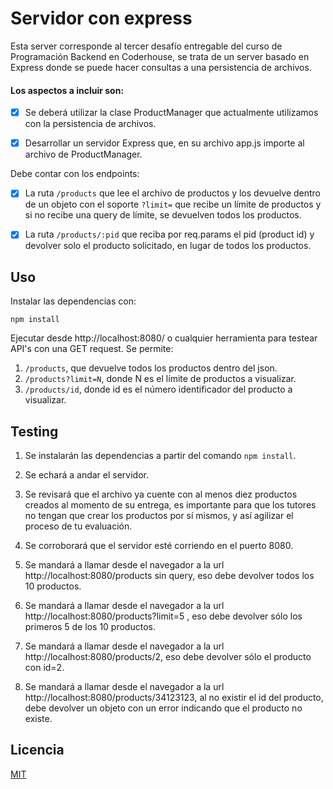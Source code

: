# Servidor con express

Esta server corresponde al tercer desafío entregable del curso de Programación Backend en Coderhouse, se trata de un server basado en Express donde se puede hacer consultas a una persistencia de archivos.

#### Los aspectos a incluir son:

- [x] Se deberá utilizar la clase ProductManager que actualmente utilizamos con la persistencia de archivos.

- [x] Desarrollar un servidor Express que, en su archivo app.js importe al archivo de ProductManager.

Debe contar con los endpoints: 
- [x] La ruta `/products` que lee el archivo de productos y los devuelve dentro de un objeto con el soporte `?limit=` que recibe un límite de productos y si no recibe una query de límite, se devuelven todos los productos.

- [x] La ruta `/products/:pid` que reciba por req.params el pid (product id) y devolver solo el producto solicitado, en lugar de todos los productos.

## Uso
Instalar las dependencias con:
```
npm install
```
Ejecutar desde http://localhost:8080/ o cualquier herramienta para testear API's con una GET request.
Se permite:

1. `/products`, que devuelve todos los productos dentro del json.
2. `/products?limit=N`, donde N es el límite de productos a visualizar.
3. `/products/id`, donde id es el número identificador del producto a visualizar.

## Testing

1. Se instalarán las dependencias a partir del comando `npm install`.

2. Se echará a andar el servidor. 

3. Se revisará que el archivo ya cuente con al menos diez productos creados al momento de su entrega, es importante para que los tutores no tengan que crear los productos por sí mismos, y así agilizar el proceso de tu evaluación.

4. Se corroborará que el servidor esté corriendo en el puerto 8080.

5. Se mandará a llamar desde el navegador a la url http://localhost:8080/products sin query, eso debe devolver todos los 10 productos.

6. Se mandará a llamar desde el navegador a la url http://localhost:8080/products?limit=5 , eso debe devolver sólo los primeros 5 de los 10 productos.

7. Se mandará a llamar desde el navegador a la url http://localhost:8080/products/2, eso debe devolver sólo el producto con id=2.

8. Se mandará a llamar desde el navegador a la url http://localhost:8080/products/34123123, al no existir el id del producto, debe devolver un objeto con un error indicando que el producto no existe.

## Licencia

[MIT](https://choosealicense.com/licenses/mit/)